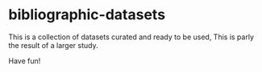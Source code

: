 # bibliographic-datasets

This is a collection of datasets curated and ready to be used,
This is parly the result of a larger study.

Have fun!